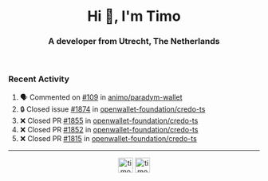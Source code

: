 <h1 align="center">Hi 👋, I'm Timo</h1>
<h3 align="center">A developer from Utrecht, The Netherlands</h3>
<br/>
<!-- https://github.com/rahuldkjain/github-profile-readme-generator --!>

<!--  <p align="left"><img src="https://github-readme-stats.vercel.app/api?username=timoglastra&show_icons=true&count_private=true&" alt="timoglastra" /></p> --!>

<!--
Github language stats
<p align="left"><img src="https://github-readme-stats.vercel.app/api/top-langs/?username=timoglastra&layout=compact" alt="timoglastra" /><p>
-->

<!-- Codestats language stats -->
<!-- <p align="left"><img src="https://codestats-readme.vercel.app/api/top-langs/?username=timoglastra&layout=compact&language_count=12" alt="timoglastra" /><p>    --!>
  
<h3>Recent Activity</h3>

<!--START_SECTION:activity-->
1. 🗣 Commented on [#109](https://github.com/animo/paradym-wallet/issues/109#issuecomment-2146963857) in [animo/paradym-wallet](https://github.com/animo/paradym-wallet)
2. 🔒 Closed issue [#1874](https://github.com/openwallet-foundation/credo-ts/issues/1874) in [openwallet-foundation/credo-ts](https://github.com/openwallet-foundation/credo-ts)
3. ❌ Closed PR [#1855](https://github.com/openwallet-foundation/credo-ts/pull/1855) in [openwallet-foundation/credo-ts](https://github.com/openwallet-foundation/credo-ts)
4. ❌ Closed PR [#1852](https://github.com/openwallet-foundation/credo-ts/pull/1852) in [openwallet-foundation/credo-ts](https://github.com/openwallet-foundation/credo-ts)
5. ❌ Closed PR [#1815](https://github.com/openwallet-foundation/credo-ts/pull/1815) in [openwallet-foundation/credo-ts](https://github.com/openwallet-foundation/credo-ts)
<!--END_SECTION:activity-->

---

<p align="center">
<a href="https://twitter.com/timoglastra" target="blank"><img align="center" src="https://cdn.jsdelivr.net/npm/simple-icons@3.0.1/icons/twitter.svg" alt="timoglastra" height="30" width="30" /></a>
<a href="https://linkedin.com/in/timoglastra" target="blank"><img align="center" src="https://cdn.jsdelivr.net/npm/simple-icons@3.0.1/icons/linkedin.svg" alt="timoglastra" height="30" width="30" /></a>
</p>



